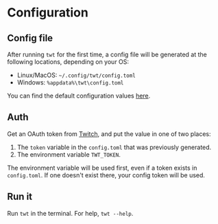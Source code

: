 # Configuration

## Config file

After running `twt` for the first time, a config file will be generated at the following locations, depending on your OS:

- Linux/MacOS: `~/.config/twt/config.toml`
- Windows: `%appdata%\twt\config.toml`

You can find the default configuration values [here](https://github.com/Xithrius/twitch-tui/blob/main/default-config.toml).

## Auth

Get an OAuth token from [Twitch](https://twitchapps.com/tmi/), and put the value in one of two places:

1. The `token` variable in the `config.toml` that was previously generated.
2. The environment variable `TWT_TOKEN`.

The environment variable will be used first, even if a token exists in `config.toml`. If one doesn't exist there, your config token will be used.

## Run it

Run `twt` in the terminal. For help, `twt --help`.
